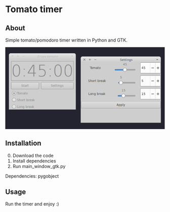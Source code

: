 # Tomato timer

## About

Simple tomato/pomodoro timer written in Python and GTK.

![Screenshot](/screenshot.png)


## Installation

0. Download the code
0. Install dependencies
0. Run main_window_gtk.py

Dependencies: pygobject


## Usage

Run the timer and enjoy :)
